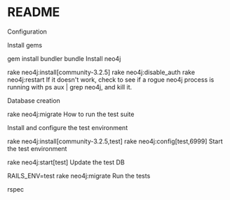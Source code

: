 # README

Configuration

Install gems

gem install bundler
bundle
Install neo4j

rake neo4j:install[community-3.2.5]
rake neo4j:disable_auth
rake neo4j:restart
If it doesn't work, check to see if a rogue neo4j process is running with ps aux | grep neo4j, and kill it.

Database creation

rake neo4j:migrate
How to run the test suite

Install and configure the test environment

rake neo4j:install[community-3.2.5,test]
rake neo4j:config[test,6999]
Start the test environment

rake neo4j:start[test]
Update the test DB

RAILS_ENV=test rake neo4j:migrate
Run the tests

rspec

